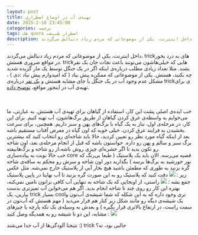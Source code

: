 ```yaml
---
layout: post
title: تهیه‌ی آب در اوضاع اضطراری
date: 2015-2-16 23:45:00
categories: ترجمه
tags: هک quora اضطرار طبیعت
description: داخل اینترنت، یکی از موضوعاتی که مردم زیاد دنبالش می‌گردند، trickهای به درد بخور در مواقع ضروری هستش. trickهایی که خیلی‌هاشون می‌تونند باعث نجات جان یک نفر بشند. مثلا تعداد زیادی مطلب درباره‌ی اینکه اگر در یک جنگل توسط یک مار گزیده شدید چه بکنید، هستش. یکی از موضوعاتی که ممکن‌ه پیش بیاد ( که امیدوارم پیش نیاد :دی ) ، مشکل عدم وجود آب در یک جنگل یا جای مشابه هستش و <a href="http://www.quora.com/Islam-Ragab-2">یک نفر</a> درباره‌ی trickی برای تهیه‌ی آب در اینجور مواقع، <a href="http://qr.ae/BQVxc">توضیح داده</a>.
---
```

داخل اینترنت، یکی از موضوعاتی که مردم زیاد دنبالش می‌گردند، trickهای به درد بخور در مواقع ضروری هستش. trickهایی که خیلی‌هاشون می‌تونند باعث نجات جان یک نفر بشند. مثلا تعداد زیادی مطلب درباره‌ی اینکه اگر در یک جنگل توسط یک مار گزیده شدید چه بکنید، هستش. یکی از موضوعاتی که ممکن‌ه پیش بیاد ( که امیدوارم پیش نیاد :دی ) ، مشکل عدم وجود آب در یک جنگل یا جای مشابه هستش و <a href="http://www.quora.com/Islam-Ragab-2">یک نفر</a> درباره‌ی trickی برای تهیه‌ی آب
در اینجور مواقع، <a href="http://qr.ae/BQVxc">توضیح داده</a>.
<!--more-->
<br>
<br>
خب ایده‌ی اصلی پشت این کار، استفاده از گیاهان برای تهیه‌ی آب هستش. به عبارتی، ما می‌خوایم به واسطه‌ی عرق کردن گیاهان از طریق برگ‌هاشون، آب تهیه کنیم. برای این‌ کار، در مرحله‌ی اول، نیاز به یک گیاه با برگ‌های پهن و سبز داریم. همچنین، برای سرعت بخشیدن به فرایند عرق کردن، خیلی خوبه که اون گیاه در معرض آفتاب مستقیم باشه.<br>
بعد از اینکه گیاه مورد نظر رو تعیین کردید، حالا باید شاخه‌ای رو انتخاب کنید که بیشترین برگ سبز و سالم و پهن رو داره. حواستون باشه که قبل از انجام مرحله‌ی بعد، اون شاخه رو تکون بدید تا اگر حشره‌ای چیزی روش باشه،از رو شاخه و برگ‌هابیفته.<br>
خب حالا نوبت به پیاده‌سازی core قضیه می‌رسه. الان باید یک پلاستیک ( طبعا بی‌رنگ که نور خورشید به برگ‌ها برسه ) بگذارید دور اون شاخه و سرش رو محکم به ساقه‌ی شاخه گره بزنید به طوری که مطمئن باشید هیچ بخار آبی از پلاستیک خارج نمی‌شه. مثل عکس زیر :
<img src="/fa/img/p4-1.jpeg">
دقت کنید که پلاستیک رو به این صورت گره بزنید تا آب نهایتا در پایین پلاستیک جمع بشه :
<img src="/fa/img/p4-2.jpeg">
راستی، از اونجایی که یک شاخه به تنهایی آب کافی براتون تامین نمی‌کنه، بهتره این کار رو روی چند تا شاخه انجام بدید. اگر هم می‌خواین آب تمیزتری بدست بیارین، یک trick بسیار coolتری وجود داره که به این شکله که شما شیشه‌ی آب‌تون و یک شیشه‌ی دیگه رو مانند شکل زیر کنار هم قرار می‌دید ( مهم هستش که آب‌تون در سمت راست، در ارتفاع‌ بالاتری قرار بگیره ) و بعدش به وسیله‌ی یک تکه پارچه یا چیزهای مشابه، این دو تا شیشه رو به همدیگه وصل کنید :
<img src="/fa/img/p4-3.jpeg">

نتیجتا آلودگی‌ها از آب جدا می‌شند :) trick جالبی بود، نه؟
